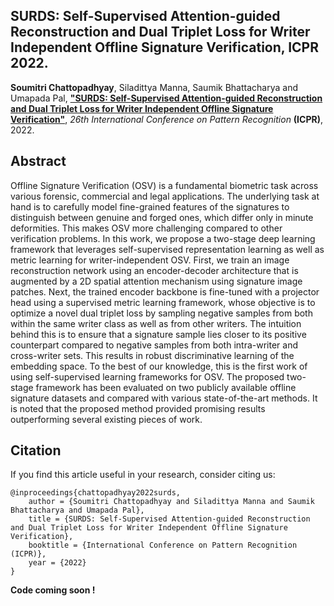 ## SURDS: Self-Supervised Attention-guided Reconstruction and Dual Triplet Loss for Writer Independent Offline Signature Verification, ICPR 2022.

**Soumitri Chattopadhyay**, Siladittya Manna, Saumik Bhattacharya and Umapada Pal, [**"SURDS: Self-Supervised Attention-guided Reconstruction and Dual Triplet Loss for Writer Independent Offline Signature Verification"**](https://arxiv.org/abs/2201.10138), _26th International Conference on Pattern Recognition_ **(ICPR)**, 2022.

## Abstract
Offline Signature Verification (OSV) is a fundamental biometric task across various forensic, commercial and legal applications. The underlying task at hand is to carefully model fine-grained features of the signatures to distinguish between genuine and forged ones, which differ only in minute deformities. This makes OSV more challenging compared to other verification problems. In this work, we propose a two-stage deep learning framework that leverages self-supervised representation learning as well as metric learning for writer-independent OSV. First, we train an image reconstruction network using an encoder-decoder architecture that is augmented by a 2D spatial attention mechanism using signature image patches. Next, the trained encoder backbone is fine-tuned with a projector head using a supervised metric learning framework, whose objective is to optimize a novel dual triplet loss by sampling negative samples from both within the same writer class as well as from other writers. The intuition behind this is to ensure that a signature sample lies closer to its positive counterpart compared to negative samples from both intra-writer and cross-writer sets. This results in robust discriminative learning of the embedding space. To the best of our knowledge, this is the first work of using self-supervised learning frameworks for OSV. The proposed two-stage framework has been evaluated on two publicly available offline signature datasets and compared with various state-of-the-art methods. It is noted that the proposed method provided promising results outperforming several existing pieces of work.

## Citation
If you find this article useful in your research, consider citing us:
```
@inproceedings{chattopadhyay2022surds,
    author = {Soumitri Chattopadhyay and Siladittya Manna and Saumik Bhattacharya and Umapada Pal},
    title = {SURDS: Self-Supervised Attention-guided Reconstruction and Dual Triplet Loss for Writer Independent Offline Signature Verification},
    booktitle = {International Conference on Pattern Recognition (ICPR)},
    year = {2022}
}
```

**Code coming soon !**

